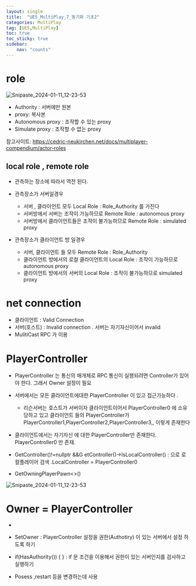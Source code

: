 ```yaml
---
layout: single
title:  "UE5_MultiPlay_7_동기화 기초2"
categories: MultiPlay
tag: [UE5,MultiPlay]
toc: true
toc_sticky: true
sidebar:
    nav: "counts"
---
```


# role
   
![Snipaste_2024-01-11_12-23-53](https://github.com/silverlnng/DatastructureStudy/assets/112385982/99a089af-613e-45cc-92c6-abcb9384675d)

* Authority : 서버에만 원본   
* proxy: 복사본 
* Autonomous proxy : 조작할 수 있는 proxy  
* Simulate proxy : 조작할 수 없는 proxy   

참고사이트: <https://cedric-neukirchen.net/docs/multiplayer-compendium/actor-roles>

## local role , remote role 

* 관측하는 장소에 따라서 역전 된다.

* 관측장소가 서버일경우
    * 서버 , 클라이언트 모두 Local Role : Role_Authority 를 가진다
    * 서버방에서 서버는 조작이 가능하므로 Remote Role : autonomous proxy 
    * 서버방에서 클라이언트들은 조작이 불가능하므로  Remote Role : simulated proxy

* 관측장소가 클라이언트 방 일경우
    * 서버, 클라이언트 들 모두 Remote Role : Role_Authority
    * 클라이언트 방에서의 로컬 클라이언트의 Local Role : 조작이 가능하므로 autonomous proxy 
    * 클라이언트 방에서의 서버의 Local Role : 조작이 불가능하므로 simulated proxy

# net connection

* 클라이언트 : Valid Connection 
* 서버(호스트) : Invalid connection  . 서버는 자기자신이어서 invalid 
* MulitiCast RPC 가 이용

# PlayerController

* PlayerController 는 통신의 매개체로 RPC 통신이 실행되려면 Controller가 있어야 한다. 그래서 Owner 설정이 필요

* 서버에서는 모든 클라이언트에대한 PlayerController 이 있고 접근가능하다 . 
    * 리슨서버는 호스트가 서버이자 클라이언트이어서 PlayerController0 에 소유당하고 있고 클라이언트 들의 PlayerController가 PlayerController1,PlayerController2,PlayerController3,, 이렇게 존재한다

* 클라이언트에서는 자기자신 에 대한 PlayerController만 존재한다. PlayerController0 만 존재.

* GetController()!=nullptr &&G etController()->IsLocalController() : 으로 로컬플레이어 검색 .LocalController = PlayerController0

* GetOwningPlayerPawn<>()

![Snipaste_2024-01-11_12-23-53](https://github.com/silverlnng/MultiTeamProject/assets/112385982/fa598785-7eb5-4727-b4f5-d762ec6c807c)

# Owner =  PlayerController

* 

* SetOwner : PlayerController 설정을 권한(Authotiry) 이 있는 서버에서 설정 하도록 하기 

* if(HasAuthority()) { } : if 문  조건을 이용해서 권한이 있는 서버인지를 검사하고 실행하기 

* Posess ,restart 등을 변경하는데 사용



	
	



